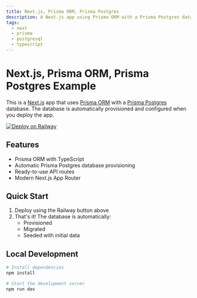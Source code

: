 ```yaml
---
title: Next.js, Prisma ORM, Prisma Postgres
description: A Next.js app using Prisma ORM with a Prisma Postgres database
tags:
  - next
  - prisma
  - postgresql
  - typescript
---
```


# Next.js, Prisma ORM, Prisma Postgres Example

This is a [Next.js](https://nextjs.org/) app that uses [Prisma ORM](https://www.prisma.io/) with a [Prisma Postgres](https://www.prisma.io/postgres) database. The database is automatically provisioned and configured when you deploy the app.

[![Deploy on Railway](https://railway.com/button.svg)](https://railway.com/deploy/dm0th-?referralCode=VQ09uv&utm_medium=integration&utm_source=template&utm_campaign=generic)

## Features

- Prisma ORM with TypeScript
- Automatic Prisma Postgres database provisioning
- Ready-to-use API routes
- Modern Next.js App Router

## Quick Start

1. Deploy using the Railway button above
2. That's it! The database is automatically:
   - Provisioned
   - Migrated
   - Seeded with initial data

## Local Development

```bash
# Install dependencies
npm install

# Start the development server
npm run dev
```
